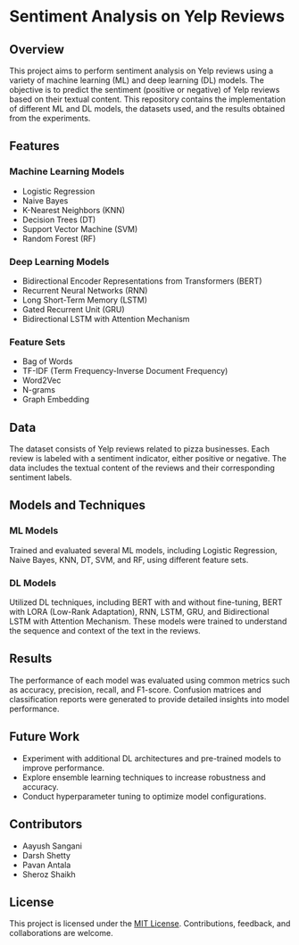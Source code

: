 # Sentiment Analysis on Yelp Reviews

## Overview
This project aims to perform sentiment analysis on Yelp reviews using a variety of machine learning (ML) and deep learning (DL) models. The objective is to predict the sentiment (positive or negative) of Yelp reviews based on their textual content. This repository contains the implementation of different ML and DL models, the datasets used, and the results obtained from the experiments.

## Features
### Machine Learning Models
- Logistic Regression
- Naive Bayes
- K-Nearest Neighbors (KNN)
- Decision Trees (DT)
- Support Vector Machine (SVM)
- Random Forest (RF)

### Deep Learning Models
- Bidirectional Encoder Representations from Transformers (BERT)
- Recurrent Neural Networks (RNN)
- Long Short-Term Memory (LSTM)
- Gated Recurrent Unit (GRU)
- Bidirectional LSTM with Attention Mechanism

### Feature Sets
- Bag of Words
- TF-IDF (Term Frequency-Inverse Document Frequency)
- Word2Vec
- N-grams
- Graph Embedding

## Data
The dataset consists of Yelp reviews related to pizza businesses. Each review is labeled with a sentiment indicator, either positive or negative. The data includes the textual content of the reviews and their corresponding sentiment labels.

## Models and Techniques
### ML Models
Trained and evaluated several ML models, including Logistic Regression, Naive Bayes, KNN, DT, SVM, and RF, using different feature sets.

### DL Models
Utilized DL techniques, including BERT with and without fine-tuning, BERT with LORA (Low-Rank Adaptation), RNN, LSTM, GRU, and Bidirectional LSTM with Attention Mechanism. These models were trained to understand the sequence and context of the text in the reviews.

## Results
The performance of each model was evaluated using common metrics such as accuracy, precision, recall, and F1-score. Confusion matrices and classification reports were generated to provide detailed insights into model performance.

## Future Work
- Experiment with additional DL architectures and pre-trained models to improve performance.
- Explore ensemble learning techniques to increase robustness and accuracy.
- Conduct hyperparameter tuning to optimize model configurations.

## Contributors
- Aayush Sangani
- Darsh Shetty
- Pavan Antala
- Sheroz Shaikh

## License
This project is licensed under the [MIT License](LICENSE). Contributions, feedback, and collaborations are welcome.
